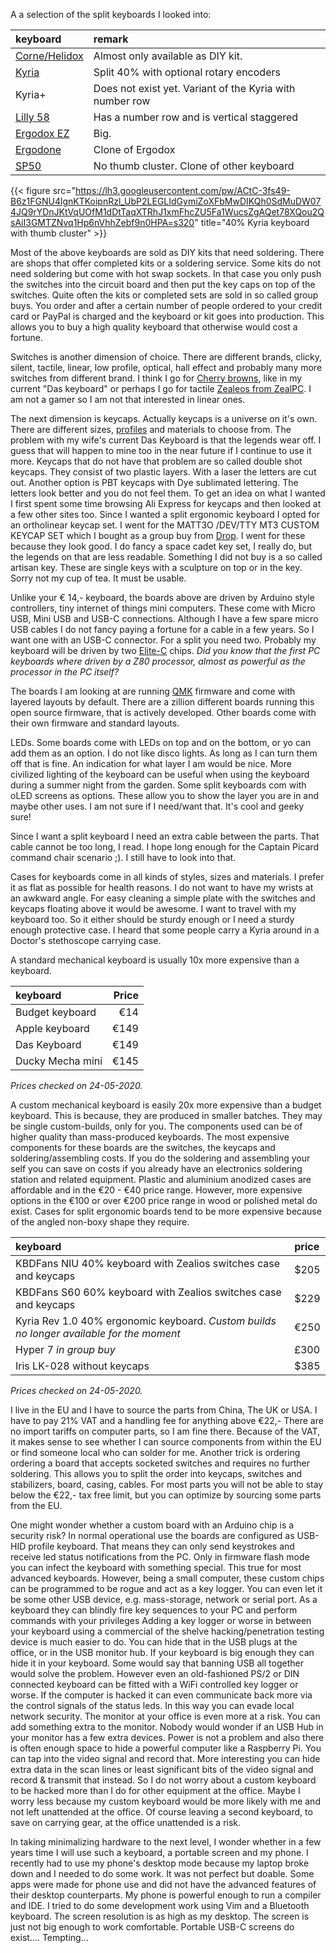 A a selection of the split keyboards I looked into:

| keyboard                                                        | remark                                                   |
| :-------------------------------------------------------------- | :------------------------------------------------------- |
| [Corne/Helidox](https://keyhive.xyz/shop/hotswap-corne-helidox) | Almost only available as DIY kit.                        |
| [Kyria](https://blog.splitkb.com/blog/introducing-the-kyria)    | Split 40% with optional rotary encoders                  |
| Kyria+                                                          | Does not exist yet. Variant of the Kyria with number row |
| [Lilly 58](https://keyhive.xyz/shop/lily58)                     | Has a number row and is vertical staggered               |
| [Ergodox EZ](https://ergodox-ez.com/)                           | Big.                                                     |
| [Ergodone](https://kprepublic.com/collections/ergodone-1)       | Clone of Ergodox                                         |
| [SP50](https://www.aliexpress.com/item/32908755235.html)        | No thumb cluster. Clone of other keyboard                |


{{< figure src="https://lh3.googleusercontent.com/pw/ACtC-3fs49-B6z1FGNU4lgnKTKoipnRzl_UbP2LEGLIdGymiZoXFbMwDIKQh0SdMuDW074JQ9rYDnJKtVqUOfM1dDtTaqXTRhJ1xmFhcZU5Fa1WucsZgAQet78XQou2QsAiI3GMTZNvq1Hp6nVhhZebf9n0HPA=s320" title="40% Kyria keyboard with thumb cluster" >}}


Most of the above keyboards are sold as DIY kits that need soldering. There are shops that offer completed kits or a soldering service. Some kits do not need soldering but come with hot swap sockets. In that case you only push the switches into the circuit board and then put the key caps on top of the switches. Quite often the kits or completed sets are sold in so called group buys. You order and after a certain number of people ordered to your credit card or PayPal is charged and the keyboard or kit goes into production. This allows you to buy a high quality keyboard that otherwise would cost a fortune.

Switches is another dimension of choice. There are different brands, clicky, silent, tactile, linear, low profile, optical, hall effect and probably many more switches from different brand. I think I go for [Cherry browns](https://www.cherrymx.de/en/mx-original/mx-brown.html), like in my current "Das keyboard" or perhaps I go for tactile [Zealeos from ZealPC](https://zealpc.net/). I am not a gamer so I am not that interested in linear ones.

The next dimension is keycaps. Actually keycaps is a universe on it's own.
There are different sizes, [profiles](https://thekeeblog.com/overview-of-different-keycap-profiles/) and materials to choose from. The problem with my wife's current Das Keyboard is that the legends wear off.
I guess that will happen to mine too in the near future if I continue to use it more. Keycaps that do not have that problem are so called double shot keycaps. They consist of two plastic layers. With a laser the letters are cut out. Another option is PBT keycaps with Dye sublimated lettering. The letters look better and you do not feel them. To get an idea on what I wanted I first spent some time browsing Ali Express for keycaps and then looked at a few other sites too. Since I wanted a split ergonomic keyboard I opted for an ortholinear keycap set. I went for the  MATT3O /DEV/TTY MT3 CUSTOM KEYCAP SET which I bought as a group buy from [Drop](https://drop.com). I went for these because they look good. I do fancy a space cadet key set, I really do, but the legends on that are less readable. Something I did not buy is a so called artisan key. These are single keys with a sculpture on top or in the key. Sorry not my cup of tea. It must be usable.

Unlike your € 14,- keyboard, the boards above are driven by Arduino style controllers, tiny internet of things mini computers. These come with Micro USB, Mini USB and USB-C connections. Although I have a few spare micro USB cables I do not fancy paying a fortune for a cable in a few years. So I want one with an USB-C connector. For a split you need two. Probably my keyboard will be driven by two [Elite-C](https://keeb.io/products/elite-c-usb-c-pro-micro-replacement-arduino-compatible-atmega32u4) chips. _Did you know that the first PC keyboards where driven by a Z80 processor, almost as powerful as the processor in the PC itself?_

The boards I am looking at are running [QMK](https://qmk.fm/) firmware and come with layered layouts by default.
There are a zillion different boards running this open source firmware, that is actively developed. Other boards come with their own firmware and standard layouts.

LEDs. Some boards come with LEDs on top and on the bottom, or yo can add them as an option. I do not like disco lights. As long as I can turn them off that is fine. An indication for what layer I am would be nice. More civilized lighting of the keyboard can be useful when using the keyboard during a summer night from the garden. Some split keyboards com with oLED screens as options. These allow you to show the layer you are in and maybe other uses. I am not sure if I need/want that. It's cool and geeky sure!

Since I want a split keyboard I need an extra cable between the parts. That cable cannot be too long, I read. I hope long enough for the Captain Picard command chair scenario ;). I still have to look into that.

Cases for keyboards come in all kinds of styles, sizes and materials. I prefer it as flat as possible for health reasons. I do not want to have my wrists at an awkward angle. For easy cleaning a simple plate with the switches and keycaps floating above it would be awesome. I want to travel with my keyboard too. So it either should be sturdy enough or I need a sturdy enough protective case. I heard that some people carry a Kyria around in a Doctor's stethoscope carrying case.

A standard mechanical keyboard is usually 10x more expensive than a keyboard.

| keyboard         | Price |
| :--------------- | ----: |
| Budget keyboard  |   €14 |
| Apple keyboard   |  €149 |
| Das Keyboard     |  €149 |
| Ducky Mecha mini |  €145 |

_Prices checked on 24-05-2020._

A custom mechanical keyboard is easily 20x more expensive than a budget keyboard. This is because, they are produced in smaller batches. They may be single custom-builds, only for you. The components used can be of higher quality than mass-produced keyboards. The most expensive components for these boards are the switches, the keycaps and soldering/assembling costs. If you do the soldering and assembling your self you can save on costs if you already have an electronics soldering station and related equipment.
 Plastic and aluminium anodized cases are affordable and in the €20 - €40 price range. However, more expensive options in the €100 or over €200 price range in wood or polished metal do exist. Cases for split ergonomic boards tend to be more expensive because of the angled non-boxy shape they require.

| keyboard                                                                                 | price |
| :--------------------------------------------------------------------------------------- | :---- |
| KBDFans NIU 40% keyboard with Zealios switches case and keycaps                          | $205  |
| KBDFans S60 60% keyboard with Zealios switches case and keycaps                          | $229  |
| Kyria Rev 1.0 40% ergonomic keyboard. _Custom builds no longer available for the moment_ | €250  |
| Hyper 7 _in group buy_                                                                   | £300  |
|Iris LK-028 without keycaps                                                               | $385  |

_Prices checked on 24-05-2020._

I live in the EU and I have to source the parts from China, The UK or USA. I have to pay 21% VAT and a handling fee for anything above €22,- There are no import tariffs on computer parts, so I am fine there. Because of the VAT, it makes sense to see whether I can source components from within the EU or find someone local who can solder for me. Another trick is ordering ordering a board that accepts socketed switches and requires no further soldering. This allows you to split the order into keycaps, switches and stabilizers, board, casing, cables. For most parts you will not be able to stay below the €22,- tax free limit, but you can optimize by sourcing some parts from the EU.

One might wonder whether a custom board with an Arduino chip is a security risk? In normal operational use the boards are configured as USB-HID profile keyboard. That means they can only send keystrokes and receive led status notifications from the PC. Only in firmware flash mode you can infect the keyboard with something special. This true for most advanced keyboards. However, being a small computer, these custom chips can be programmed to be rogue and act as a key logger. You can even let it be some other USB device, e.g. mass-storage, network or serial port. As a keyboard they can blindly fire key sequences to your PC and perform commands with your privileges Adding a key logger or worse in between your keyboard using a commercial of the shelve hacking/penetration testing device is much easier to do. You can hide that in the USB plugs at the office, or in the USB monitor hub. If your keyboard is big enough they can hide it in your keyboard. Some would say that banning USB all together would solve the problem. However even an old-fashioned PS/2 or DIN connected keyboard can be fitted with a WiFi controlled key logger or worse. If the computer is hacked it can even communicate back more via the control signals of the status leds. In this way you can evade local network security. The monitor at your office is even more at a risk. You can add something extra to the monitor. Nobody would wonder if an USB Hub in your monitor has a few extra devices. Power is not a problem and also there is often enough space to hide a powerful computer like a Raspberry Pi. You can tap into the video signal and record that. More interesting you can hide extra data in the scan lines or least significant bits of the video signal and record & transmit that instead. So I do not worry about a custom keyboard to be hacked more than I do for other equipment at the office. Maybe I worry less because my custom keyboard would be more likely with me and not left unattended at the office. Of course leaving a second keyboard, to save on carrying gear, at the office unattended is a risk.

In taking minimalizing hardware to the next level, I wonder whether in a few years time I will use such a keyboard, a portable screen and my phone. I recently had to use my phone's desktop mode because my laptop broke down and I needed to do some work. It was not perfect but doable. Some apps were made for phone use and did not have the advanced features of their desktop counterparts. My phone is powerful enough to run a compiler and IDE. I tried to do some development work using Vim and a Bluetooth keyboard. The screen resolution is as high as my desktop. The screen is just not big enough to work comfortable. Portable USB-C screens do exist.... Tempting...
